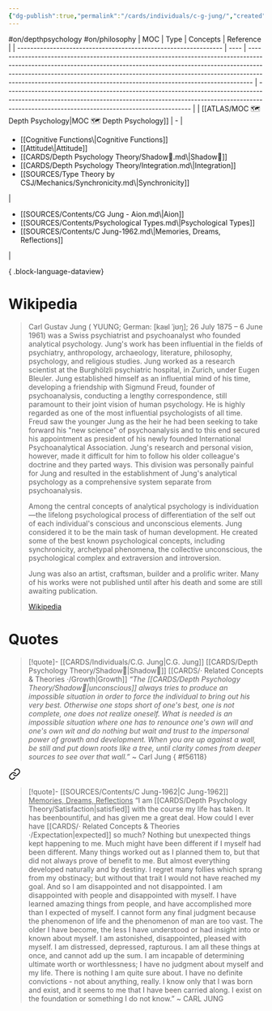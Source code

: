 ```yaml
---
{"dg-publish":true,"permalink":"/cards/individuals/c-g-jung/","created":"2023-03-08T17:10:16.342+01:00","updated":"2023-04-29T17:02:07.777+02:00"}
---
```


#on/depthpsychology #on/philosophy
| MOC                                                             | Type | Concepts                                                                                                                                                                                                                                                                                                                  | Reference                                                                                                                                                                                                             |
| --------------------------------------------------------------- | ---- | ------------------------------------------------------------------------------------------------------------------------------------------------------------------------------------------------------------------------------------------------------------------------------------------------------------------------- | --------------------------------------------------------------------------------------------------------------------------------------------------------------------------------------------------------------------- |
| [[ATLAS/MOC 🗺️ Depth Psychology\|MOC 🗺️ Depth Psychology]] | \-   | <ul><li>[[Cognitive Functions\\|Cognitive Functions]]</li><li>[[Attitude\\|Attitude]]</li><li>[[CARDS/Depth Psychology Theory/Shadow👤.md\\|Shadow👤]]</li><li>[[CARDS/Depth Psychology Theory/Integration.md\\|Integration]]</li><li>[[SOURCES/Type Theory by CSJ/Mechanics/Synchronicity.md\\|Synchronicity]]</li></ul> | <ul><li>[[SOURCES/Contents/CG Jung - Aion.md\\|Aion]]</li><li>[[SOURCES/Contents/Psychological Types.md\\|Psychological Types]]</li><li>[[SOURCES/Contents/C Jung-1962.md\\|Memories, Dreams, Reflections]]</li></ul> |

{ .block-language-dataview}

# Wikipedia 

> Carl Gustav Jung ( YUUNG; German: [kaʁl ˈjʊŋ]; 26 July 1875 – 6 June 1961) was a Swiss psychiatrist and psychoanalyst who founded analytical psychology. Jung's work has been influential in the fields of psychiatry, anthropology, archaeology, literature, philosophy, psychology, and religious studies. Jung worked as a research scientist at the Burghölzli psychiatric hospital, in Zurich, under Eugen Bleuler. Jung established himself as an influential mind of his time, developing a friendship with Sigmund Freud, founder of psychoanalysis, conducting a lengthy correspondence, still paramount to their joint vision of human psychology. He is highly regarded as one of the most influential psychologists of all time.  Freud saw the younger Jung as the heir he had been seeking to take forward his "new science" of psychoanalysis and to this end secured his appointment as president of his newly founded International Psychoanalytical Association. Jung's research and personal vision, however, made it difficult for him to follow his older colleague's doctrine and they parted ways. This division was personally painful for Jung and resulted in the establishment of Jung's analytical psychology as a comprehensive system separate from psychoanalysis.
>
> Among the central concepts of analytical psychology is individuation—the lifelong psychological process of differentiation of the self out of each individual's conscious and unconscious elements. Jung considered it to be the main task of human development. He created some of the best known psychological concepts, including synchronicity, archetypal phenomena, the collective unconscious, the psychological complex and extraversion and introversion.
>
> Jung was also an artist, craftsman, builder and a prolific writer. Many of his works were not published until after his death and some are still awaiting publication.
>
> [Wikipedia](https://en.wikipedia.org/wiki/Carl%20Jung)

# Quotes 
> [!quote]- [[CARDS/Individuals/C.G. Jung\|C.G. Jung]] [[CARDS/Depth Psychology Theory/Shadow👤\|Shadow👤]] [[CARDS/· Related Concepts & Theories ·/Growth\|Growth]] 
> *“The [[CARDS/Depth Psychology Theory/Shadow👤\|unconscious]] always tries to produce an impossible situation in order to force the individual to bring out his very best. Otherwise one stops short of one's best, one is not complete, one does not realize oneself. What is needed is an impossible situation where one has to renounce one's own will and one's own wit and do nothing but wait and trust to the impersonal power of growth and development. When you are up against a wall, be still and put down roots like a tree, until clarity comes from deeper sources to see over that wall.”* ~ Carl Jung
{ #f56118}



<div class="transclusion internal-embed is-loaded"><a class="markdown-embed-link" href="/sources/contents/c-jung-1962/#60aae6" aria-label="Open link"><svg xmlns="http://www.w3.org/2000/svg" width="24" height="24" viewBox="0 0 24 24" fill="none" stroke="currentColor" stroke-width="2" stroke-linecap="round" stroke-linejoin="round" class="svg-icon lucide-link"><path d="M10 13a5 5 0 0 0 7.54.54l3-3a5 5 0 0 0-7.07-7.07l-1.72 1.71"></path><path d="M14 11a5 5 0 0 0-7.54-.54l-3 3a5 5 0 0 0 7.07 7.07l1.71-1.71"></path></svg></a><div class="markdown-embed">



> [!quote]- [[SOURCES/Contents/C Jung-1962\|C Jung-1962]]  <u>Memories, Dreams, Reflections</u>
>  “I am [[CARDS/Depth Psychology Theory/Satisfaction\|satisfied]] with the course my life has taken. It has beenbountiful, and has given me a great deal. How could I ever have [[CARDS/· Related Concepts & Theories ·/Expectation\|expected]] so much? Nothing but unexpected things kept happening to me. Much might have been different if I myself had been different. 
>  Many things worked out as I planned them to, but that did not always prove of benefit to me. But almost everything developed naturally and by destiny.
>  I regret many follies which sprang from my obstinacy; but without that trait I would not have reached my goal. And so I am disappointed and not disappointed. I am disappointed with people and disappointed with myself. I have learned amazing things from people, and have accomplished more than I expected of myself.
>   I cannot form any final judgment because the phenomenon of life and the phenomenon of man are too vast. The older I have become, the less I have understood or had insight into or known about myself.
>   I am astonished, disappointed, pleased with myself. I am distressed, depressed, rapturous. I am all these things at once, and cannot add up the sum. I am incapable of determining ultimate worth or worthlessness; I have no judgment about myself and my life. There is nothing I am quite sure about. I have no definite convictions - not about anything, really. I know only that I was born and exist, and it seems to me that I have been carried along. I exist on the foundation or something I do not know.” ~ CARL JUNG

</div></div>
